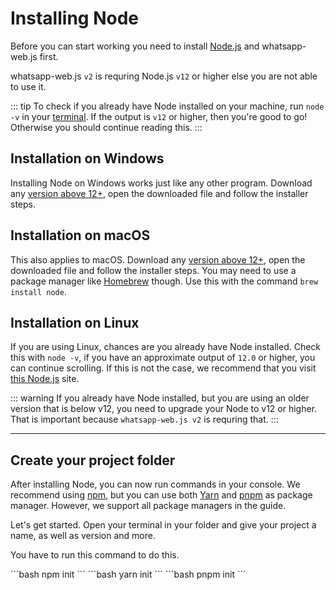 # Installing Node

Before you can start working you need to install [Node.js](https://nodejs.org/) and whatsapp-web.js first.

whatsapp-web.js `v2` is requring Node.js `v12` or higher else you are not able to use it.

::: tip
To check if you already have Node installed on your machine, run `node -v` in your [terminal](/guide/v2/popular-topics/guide-explanations/). If the output is `v12` or higher, then you're good to go! Otherwise you should continue reading this.
:::

## Installation on Windows

Installing Node on Windows works just like any other program. Download any [version above 12+](https://nodejs.org/), open the downloaded file and follow the installer steps.

## Installation on macOS

This also applies to macOS. Download any [version above 12+](https://nodejs.org/), open the downloaded file and follow the installer steps. You may need to use a package manager like [Homebrew](https://brew.sh/) though. Use this with the command `brew install node`.

## Installation on Linux

If you are using Linux, chances are you already have Node installed. Check this with `node -v`, if you have an approximate output of `12.0` or higher, you can continue scrolling. If this is not the case, we recommend that you visit [this Node.js](https://nodejs.org/en/download/package-manager/) site.

::: warning
If you already have Node installed, but you are using an older version that is below v12, you need to upgrade your Node to v12 or higher. That is important because `whatsapp-web.js v2` is requring that.
:::

---

## Create your project folder

After installing Node, you can now run commands in your console. We recommend using [npm](https://www.npmjs.com/), but you can use both [Yarn](https://yarnpkg.com/) and [pnpm](https://pnpm.io/) as package manager. However, we support all package managers in the guide.

Let's get started. Open your terminal in your folder and give your project a name, as well as version and more.

You have to run this command to do this.

<code-group>
<code-block title="npm" active>
```bash
npm init
```
</code-block>

<code-block title="yarn">
```bash
yarn init
```
</code-block>

<code-block title="pnpm">
```bash
pnpm init
```
</code-block>
</code-group>